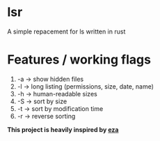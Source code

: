 # lsr
A simple repacement for ls written in rust
# Features / working flags
1. -a -> show hidden files 
2. -l -> long listing (permissions, size, date, name)
3. -h -> human-readable sizes
4. -S -> sort by size
5. -t -> sort by modification time
6. -r -> reverse sorting


**This project is heavily inspired by [eza](https://github.com/eza-community/eza)**
